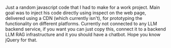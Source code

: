 Just a random javascript code that I had to make for a work project. Main goal was to inject his code directly using inspect on the web page, delivered using a CDN (which currently isn't), for prototyping the functionality on different platforms. Currently not connected to any LLM backend service, if you want you can just copy this, connect it to a backend LLM RAG infrastructure and it you should have a chatbot. Hope you know jQuery for that.
